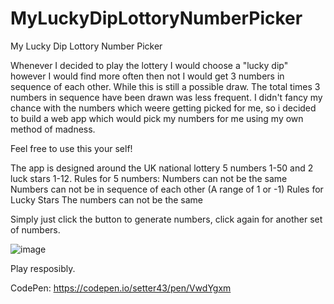 # MyLuckyDipLottoryNumberPicker
My Lucky Dip Lottory Number Picker

Whenever I decided to play the lottery I would choose a "lucky dip" however I would find more often then not I would get 3 numbers in sequence of each other. While this is still a possible draw. The total times 3 numbers in sequence have been drawn was less frequent. I didn't fancy my chance with the numbers which weere getting picked for me, so i decided to build a web app which would pick my numbers for me using my own method of madness.

Feel free to use this your self!

The app is designed around the UK national lottery 5 numbers 1-50 and 2 luck stars 1-12.
Rules for 5 numbers:
  Numbers can not be the same
  Numbers can not be in sequence of each other (A range of 1 or -1)
 Rules for Lucky Stars
  The numbers can not be the same

Simply just click the button to generate numbers, click again for another set of numbers.

![image](https://user-images.githubusercontent.com/49942725/198291372-54f38863-03fe-44c7-9ce9-93e13d68c926.png)

Play resposibly.

CodePen: https://codepen.io/setter43/pen/VwdYgxm
